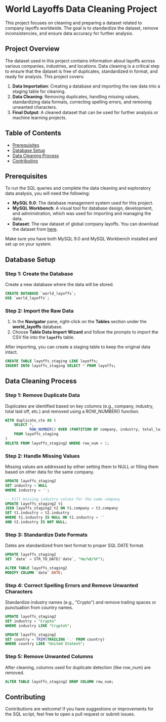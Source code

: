 # World Layoffs Data Cleaning Project

This project focuses on cleaning and preparing a dataset related to company layoffs worldwide.
The goal is to standardize the dataset, remove inconsistencies, and ensure data accuracy for further analysis.

## Project Overview

The dataset used in this project contains information about layoffs across various companies, industries, and locations. Data cleaning is a critical step to ensure that the dataset is free of duplicates, standardized in format, and ready for analysis. This project covers:

1. **Data Importation**: Creating a database and importing the raw data into a staging table for cleaning.
2. **Data Cleaning**: Removing duplicates, handling missing values, standardizing data formats, correcting spelling errors, and removing unwanted characters.
3. **Final Output**: A cleaned dataset that can be used for further analysis or machine learning projects.

## Table of Contents

- [Prerequisites](#prerequisites)
- [Database Setup](#database-setup)
- [Data Cleaning Process](#data-cleaning-process)
- [Contributing](#contributing)

## Prerequisites

To run the SQL queries and complete the data cleaning and exploratory data analysis, you will need the following:

- **MySQL 9.0**: The database management system used for this project.
- **MySQL Workbench**: A visual tool for database design, development, and administration, which was used for importing and managing the data.
- **Dataset**: The raw dataset of global company layoffs. You can download the dataset from [here](https://github.com/hopemumbi/world_layoffs_data_analysis_using_sql-/blob/main/layoffs.csv).

Make sure you have both MySQL 9.0 and MySQL Workbench installed and set up on your system.

## Database Setup

### Step 1: Create the Database

Create a new database where the data will be stored.

```sql
CREATE DATABASE `world_layoffs`;
USE `world_layoffs`;
```

### Step 2: Import the Raw Data

1. In the **Navigator** pane, right-click on the **Tables** section under the **world_layoffs** database.
2. Choose **Table Data Import Wizard** and follow the prompts to import the CSV file into the **`layoffs`** table.

After importing, you can create a staging table to keep the original data intact.


```sql
CREATE TABLE layoffs_staging LIKE layoffs;
INSERT INTO layoffs_staging SELECT * FROM layoffs;
```

## Data Cleaning Process

### Step 1: Remove Duplicate Data

Duplicates are identified based on key columns (e.g., company, industry, total laid off, etc.) and removed using a ROW_NUMBER() function.

```sql
WITH duplicate_cte AS (
    SELECT *,
           ROW_NUMBER() OVER (PARTITION BY company, industry, total_laid_off, percentage_laid_off, `date`, stage, country, funds_raised_millions) AS row_num
    FROM layoffs_staging
)
DELETE FROM layoffs_staging2 WHERE row_num > 1;
```

### Step 2: Handle Missing Values
Missing values are addressed by either setting them to NULL or filling them based on other data for the same company.

```sql
UPDATE layoffs_staging2
SET industry = NULL
WHERE industry = '';

-- Fill missing industry values for the same company
UPDATE layoffs_staging2 t1
JOIN layoffs_staging2 t2 ON t1.company = t2.company
SET t1.industry = t2.industry
WHERE t1.industry IS NULL OR t1.industry = ''
AND t2.industry IS NOT NULL;
```

### Step 3: Standardize Date Formats

Dates are standardized from text format to proper SQL DATE format.

```sql
UPDATE layoffs_staging2
SET `date` = STR_TO_DATE(`date`, "%m/%d/%Y");

ALTER TABLE layoffs_staging2
MODIFY COLUMN `date` DATE;
```

### Step 4: Correct Spelling Errors and Remove Unwanted Characters

Standardize industry names (e.g., "Crypto") and remove trailing spaces or punctuation from country names.

```sql
UPDATE layoffs_staging2
SET industry = "Crypto"
WHERE industry LIKE "Crypto%";

UPDATE layoffs_staging2
SET country = TRIM(TRAILING '.' FROM country)
WHERE country LIKE "United States%";
```
### Step 5: Remove Unwanted Columns

After cleaning, columns used for duplicate detection (like row_num) are removed.

```sql
ALTER TABLE layoffs_staging2 DROP COLUMN row_num;

```
## Contributing

Contributions are welcome! If you have suggestions or improvements for the SQL script, feel free to open a pull request or submit issues.

